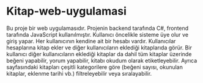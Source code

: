 # Kitap-web-uygulamasi
Bu proje bir web uygulamasıdır. Projenin backend tarafında C#, frontend tarafında JavaScript kullanılmıştır. Kullanıcı öncelikle sisteme üye olur ve giriş yapar. Her kullanıcının kendine ait bir hesabı vardır. Kullanıcılar hesaplarına kitap ekler ve diğer kullanıcıların eklediği kitaplarıda görür. Bir kullanıcı diğer kullanıcıların eklediği kitaplar da dahil tüm kitaplar üzerinde beğeni yapabilir, yorum yapabilir, kitabı okudum olarak etiketleyebilir. Ayrıca sayfasındaki kitapları çeşitli kategorilere göre (beğeni sayısı, okunulan kitaplar, eklenme tarihi vb.) filtreleyebilir veya sıralayabilir. 
